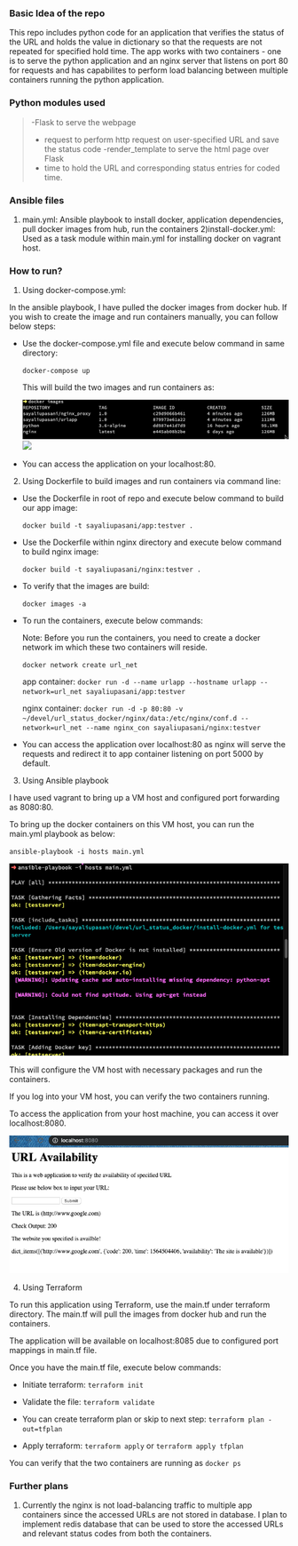 ### Basic Idea of the repo

This repo includes python code for an application that verifies the status of the URL and holds the value in dictionary so that the requests are not repeated for specified hold time.
The app works with two containers - one is to serve the python application and an nginx server that listens on port 80 for requests and has capabilites to perform load balancing between multiple containers running the python application.

### Python modules used

>-Flask to serve the webpage
>- request to perform http request on user-specified URL and save the status code
>-render_template to serve the html page over Flask
>- time to hold the URL and corresponding status entries for coded time.

### Ansible files

1) main.yml: Ansible playbook to install docker, application dependencies, pull docker images from hub, run the containers
2)install-docker.yml: Used as a task module within main.yml for installing docker on vagrant host.

### How to run?

1) Using docker-compose.yml:

In the ansible playbook, I have pulled the docker images from docker hub.
If you wish to create the image and run containers manually, you can follow below steps:

- Use the docker-compose.yml file and execute below command in same directory:

  `docker-compose up`
  
  This will build the two images and run containers as:
  
  ![](images/docker-images.png)
  ![](images/docker-compose.png)
  
 - You can access the application on your localhost:80.
 
 2) Using Dockerfile to build images and run containers via command line:
 
 - Use the Dockerfile in root of repo and execute below command to build our app image:
 
   `docker build -t sayaliupasani/app:testver .`
 
 - Use the Dockerfile within nginx directory and execute below command to build nginx image:

     `docker build -t sayaliupasani/nginx:testver .`
  
 - To verify that the images are build:

   `docker images -a`
 
 - To run the containers, execute below commands:
 
   Note: Before you run the containers, you need to create a docker network im which these two containers will reside.
   
   `docker network create url_net`
 
   app container: `docker run -d --name urlapp --hostname urlapp --network=url_net sayaliupasani/app:testver`
   
   nginx container: `docker run -d -p 80:80 -v ~/devel/url_status_docker/nginx/data:/etc/nginx/conf.d --network=url_net --name nginx_con sayaliupasani/nginx:testver`
   
- You can access the application over localhost:80 as nginx will serve the requests and redirect it to app container listening on port 5000 by default.
   
3) Using Ansible playbook

I have used vagrant to bring up a VM host and configured port forwarding as 8080:80.

To bring up the docker containers on this VM host, you can run the main.yml playbook as below:

`ansible-playbook -i hosts main.yml`

![](images/playbook.png)

This will configure the VM host with necessary packages and run the containers.

If you log into your VM host, you can verify the two containers running.

To access the application from your host machine, you can access it over localhost:8080.

![](images/webpage.png)

4) Using Terraform

To run this application using Terraform, use the main.tf under terraform directory. The main.tf will pull the images from docker hub and run the containers.

The application will be available on localhost:8085 due to configured port mappings in main.tf file.

Once you have the main.tf file, execute below commands:

- Initiate terraform: `terraform init`

- Validate the file: `terraform validate`

- You can create terraform plan or skip to next step: `terraform plan -out=tfplan`

- Apply terraform: `terraform apply` or `terraform apply tfplan`

You can verify that the two containers are running as `docker ps`


### Further plans

1) Currently the nginx is not load-balancing traffic to multiple app containers since the accessed URLs are not stored in database.
I plan to implement redis database that can be used to store the accessed URLs and relevant status codes from both the containers.